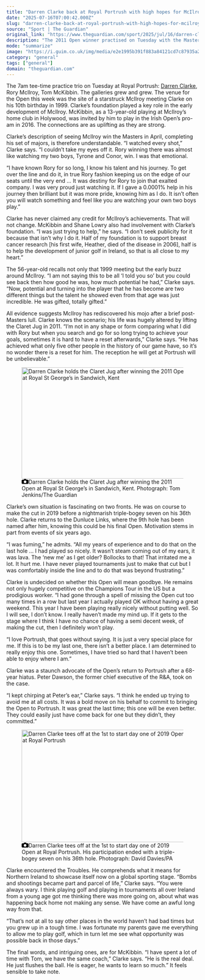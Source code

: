 ```yaml
---
title: "Darren Clarke back at Royal Portrush with high hopes for McIlroy – and himself"
date: "2025-07-16T07:00:42.000Z"
slug: "darren-clarke-back-at-royal-portrush-with-high-hopes-for-mcilroy-and-himself"
source: "Sport | The Guardian"
original_link: "https://www.theguardian.com/sport/2025/jul/16/darren-clarke-royal-portrush-rory-mcilroy-open-championship-golf"
description: "The 2011 Open winner practised on Tuesday with the Masters champion and Tom McKibbin, and is keen for all three to make their mark The 7am tee-time practice trio on Tuesday at Royal Portrush: Darren Clarke, Rory McIlroy, Tom McKibbin. The galleries grew and grew. The venue for the Open this week was the site of a starstruck McIlroy meeting Clarke on his 10th birthday in 1999. Clarke’s foundation played a key role in the early development of McIlroy. McKibbin, as a 13-year-old playing at McIlroy’s home club in Holywood, was invited by him to play in the Irish Open’s pro-am in 2016. The connections are as uplifting as they are strong. Clarke’s description of seeing McIlroy win the Masters in April, completing his set of majors, is therefore understandable. “I watched every shot,” Clarke says. “I couldn’t take my eyes off it. Rory winning there was almost like watching my two boys, Tyrone and Conor, win. I was that emotional.  Continue reading..."
mode: "summarize"
image: "https://i.guim.co.uk/img/media/e2e1995b391f883a84121cd7c87935a27b480023/111_165_1423_1139/master/1423.jpg?width=1200&height=630&quality=85&auto=format&fit=crop&overlay-align=bottom%2Cleft&overlay-width=100p&overlay-base64=L2ltZy9zdGF0aWMvb3ZlcmxheXMvdGctZGVmYXVsdC5wbmc&enable=upscale&s=a7d452266d41e87574f4a938e0573de7"
category: "general"
tags: ["general"]
domain: "theguardian.com"
---
```

<div id="readability-page-1" class="page"><div id="maincontent"><p><span>T</span>he 7am tee-time practice trio on Tuesday at Royal Portrush: <a href="https://www.theguardian.com/sport/darren-clarke" data-link-name="in body link" data-component="auto-linked-tag">Darren Clarke</a>, Rory McIlroy, Tom McKibbin. The galleries grew and grew. The venue for the Open this week was the site of a starstruck McIlroy meeting Clarke on his 10th birthday in 1999. Clarke’s foundation played a key role in the early development of McIlroy. McKibbin, as a 13-year-old playing at McIlroy’s home club in Holywood, was invited by him to play in the Irish Open’s pro-am in 2016. The connections are as uplifting as they are strong.</p><p>Clarke’s description of seeing McIlroy win the Masters in April, completing his set of majors, is therefore understandable. “I watched every shot,” Clarke says. “I couldn’t take my eyes off it. Rory winning there was almost like watching my two boys, Tyrone and Conor, win. I was that emotional.</p><figure id="65ccb3fd-3963-45e8-a7c4-2b47a90df6c1" data-spacefinder-role="richLink" data-spacefinder-type="model.dotcomrendering.pageElements.RichLinkBlockElement"><gu-island name="RichLinkComponent" priority="feature" deferuntil="idle" props="{&quot;richLinkIndex&quot;:2,&quot;element&quot;:{&quot;_type&quot;:&quot;model.dotcomrendering.pageElements.RichLinkBlockElement&quot;,&quot;prefix&quot;:&quot;Related: &quot;,&quot;text&quot;:&quot;McIlroy vows ‘the story isn’t over’ as he revels in Royal Portrush support at the Open&quot;,&quot;elementId&quot;:&quot;65ccb3fd-3963-45e8-a7c4-2b47a90df6c1&quot;,&quot;role&quot;:&quot;richLink&quot;,&quot;url&quot;:&quot;https://www.theguardian.com/sport/2025/jul/14/rory-mcilroy-royal-portrush-the-open-championship-golf&quot;},&quot;ajaxUrl&quot;:&quot;https://api.nextgen.guardianapps.co.uk&quot;,&quot;format&quot;:{&quot;design&quot;:15,&quot;display&quot;:0,&quot;theme&quot;:2}}"></gu-island></figure><p>“I have known Rory for so long, I know his talent and his journey. To get over the line and do it, in true Rory fashion keeping us on the edge of our seats until the very end … It was destiny for Rory to join that exalted company. I was very proud just watching it. If I gave a 0.0001% help in his journey then brilliant but it was more pride, knowing him as I do. It isn’t often you will watch something and feel like you are watching your own two boys play.”</p><p>Clarke has never claimed any credit for McIlroy’s achievements. That will not change. McKibbin and Shane Lowry also had involvement with Clarke’s foundation. “I was just trying to help,” he says. “I don’t seek publicity for it because that isn’t why I do it. Half of my foundation is to support breast cancer research [his first wife, Heather, died of the disease in 2006], half is to help the development of junior golf in Ireland, so that is all close to my heart.”</p><p>The 56-year-old recalls not only that 1999 meeting but the early buzz around McIlroy. “I am not saying this to be all ‘I told you so’ but you could see back then how good he was, how much potential he had,” Clarke says. “Now, potential and turning into the player that he has become are two different things but the talent he showed even from that age was just incredible. He was gifted, totally gifted.”</p><p>All evidence suggests McIlroy has rediscovered his mojo after a brief post-Masters lull. Clarke knows the scenario; his life was hugely altered by lifting the Claret Jug in 2011. “I’m not in any shape or form comparing what I did with Rory but when you search and go for so long trying to achieve your goals, sometimes it is hard to have a reset afterwards,” Clarke says. “He has achieved what only five other people in the history of our game have, so it’s no wonder there is a reset for him. The reception he will get at Portrush will be unbelievable.”</p><figure id="af7417de-c005-4d73-827d-f33c6a149ead" data-spacefinder-role="inline" data-spacefinder-type="model.dotcomrendering.pageElements.ImageBlockElement"><div id="img-2"><picture><source srcset="https://i.guim.co.uk/img/media/c74be2e20f6863bcb1773ebd6ab0feaed9162f27/0_0_4020_2636/master/4020.jpg?width=620&amp;dpr=2&amp;s=none&amp;crop=none" media="(min-width: 660px) and (-webkit-min-device-pixel-ratio: 1.25), (min-width: 660px) and (min-resolution: 120dpi)"><source srcset="https://i.guim.co.uk/img/media/c74be2e20f6863bcb1773ebd6ab0feaed9162f27/0_0_4020_2636/master/4020.jpg?width=620&amp;dpr=1&amp;s=none&amp;crop=none" media="(min-width: 660px)"><source srcset="https://i.guim.co.uk/img/media/c74be2e20f6863bcb1773ebd6ab0feaed9162f27/0_0_4020_2636/master/4020.jpg?width=605&amp;dpr=2&amp;s=none&amp;crop=none" media="(min-width: 480px) and (-webkit-min-device-pixel-ratio: 1.25), (min-width: 480px) and (min-resolution: 120dpi)"><source srcset="https://i.guim.co.uk/img/media/c74be2e20f6863bcb1773ebd6ab0feaed9162f27/0_0_4020_2636/master/4020.jpg?width=605&amp;dpr=1&amp;s=none&amp;crop=none" media="(min-width: 480px)"><source srcset="https://i.guim.co.uk/img/media/c74be2e20f6863bcb1773ebd6ab0feaed9162f27/0_0_4020_2636/master/4020.jpg?width=445&amp;dpr=2&amp;s=none&amp;crop=none" media="(min-width: 320px) and (-webkit-min-device-pixel-ratio: 1.25), (min-width: 320px) and (min-resolution: 120dpi)"><source srcset="https://i.guim.co.uk/img/media/c74be2e20f6863bcb1773ebd6ab0feaed9162f27/0_0_4020_2636/master/4020.jpg?width=445&amp;dpr=1&amp;s=none&amp;crop=none" media="(min-width: 320px)"><img alt="Darren Clarke holds the Claret Jug after winning the 2011 Open at Royal St George’s in Sandwich, Kent" src="https://i.guim.co.uk/img/media/c74be2e20f6863bcb1773ebd6ab0feaed9162f27/0_0_4020_2636/master/4020.jpg?width=445&amp;dpr=1&amp;s=none&amp;crop=none" width="445" height="291.7960199004975" loading="lazy"></picture></div><figcaption data-spacefinder-role="inline"><span><svg width="18" height="13" viewBox="0 0 18 13"><path d="M18 3.5v8l-1.5 1.5h-15l-1.5-1.5v-8l1.5-1.5h3.5l2-2h4l2 2h3.5l1.5 1.5zm-9 7.5c1.9 0 3.5-1.6 3.5-3.5s-1.6-3.5-3.5-3.5-3.5 1.6-3.5 3.5 1.6 3.5 3.5 3.5z"></path></svg></span><span>Darren Clarke holds the Claret Jug after winning the 2011 Open at Royal St George’s in Sandwich, Kent.</span> Photograph: Tom Jenkins/The Guardian</figcaption></figure><p>Clarke’s own situation is fascinating on two fronts. He was on course to make the cut in 2019 before a nightmarish triple-bogey seven on his 36th hole. Clarke returns to the Dunluce Links, where the 9th hole has been named after him, knowing this could be his final Open. Motivation stems in part from events of six years ago.</p><p>“I was fuming,” he admits. “All my years of experience and to do that on the last hole … I had played so nicely. It wasn’t steam coming out of my ears, it was lava. The ‘new me’ as I get older? Bollocks to that! That irritated me a lot. It hurt me. I have never played tournaments just to make that cut but I was comfortably inside the line and to do that was beyond frustrating.”</p><p>Clarke is undecided on whether this Open will mean goodbye. He remains not only hugely competitive on the Champions Tour in the US but a prodigious worker. “I had gone through a spell of missing the Open cut too many times in a row but last year I actually played OK without having a great weekend. This year I have been playing really nicely without putting well. So I will see, I don’t know. I really haven’t made my mind up. If it gets to the stage where I think I have no chance of having a semi decent week, of making the cut, then I definitely won’t play.</p><p>“I love Portrush, that goes without saying. It is just a very special place for me. If this is to be my last one, there isn’t a better place. I am determined to really enjoy this one. Sometimes, I have tried so hard that I haven’t been able to enjoy where I am.”</p><p>Clarke was a staunch advocate of the Open’s return to Portrush after a 68-year hiatus. Peter Dawson, the former chief executive of the R&amp;A, took on the case.</p><p>“I kept chirping at Peter’s ear,” Clarke says. “I think he ended up trying to avoid me at all costs. It was a bold move on his behalf to commit to bringing the Open to Portrush. It was great the last time; this one will be even better. They could easily just have come back for one but they didn’t, they committed.”</p><figure id="e418b8bd-dad6-489a-97c8-4e87ed55c18b" data-spacefinder-role="showcase" data-spacefinder-type="model.dotcomrendering.pageElements.ImageBlockElement"><div id="img-3"><picture><source srcset="https://i.guim.co.uk/img/media/588245aa7cf0deadbb108c4220cc1ccea5567c85/0_0_3500_2321/master/3500.jpg?width=880&amp;dpr=2&amp;s=none&amp;crop=none" media="(min-width: 1300px) and (-webkit-min-device-pixel-ratio: 1.25), (min-width: 1300px) and (min-resolution: 120dpi)"><source srcset="https://i.guim.co.uk/img/media/588245aa7cf0deadbb108c4220cc1ccea5567c85/0_0_3500_2321/master/3500.jpg?width=880&amp;dpr=1&amp;s=none&amp;crop=none" media="(min-width: 1300px)"><source srcset="https://i.guim.co.uk/img/media/588245aa7cf0deadbb108c4220cc1ccea5567c85/0_0_3500_2321/master/3500.jpg?width=800&amp;dpr=2&amp;s=none&amp;crop=none" media="(min-width: 1140px) and (-webkit-min-device-pixel-ratio: 1.25), (min-width: 1140px) and (min-resolution: 120dpi)"><source srcset="https://i.guim.co.uk/img/media/588245aa7cf0deadbb108c4220cc1ccea5567c85/0_0_3500_2321/master/3500.jpg?width=800&amp;dpr=1&amp;s=none&amp;crop=none" media="(min-width: 1140px)"><source srcset="https://i.guim.co.uk/img/media/588245aa7cf0deadbb108c4220cc1ccea5567c85/0_0_3500_2321/master/3500.jpg?width=640&amp;dpr=2&amp;s=none&amp;crop=none" media="(min-width: 980px) and (-webkit-min-device-pixel-ratio: 1.25), (min-width: 980px) and (min-resolution: 120dpi)"><source srcset="https://i.guim.co.uk/img/media/588245aa7cf0deadbb108c4220cc1ccea5567c85/0_0_3500_2321/master/3500.jpg?width=640&amp;dpr=1&amp;s=none&amp;crop=none" media="(min-width: 980px)"><source srcset="https://i.guim.co.uk/img/media/588245aa7cf0deadbb108c4220cc1ccea5567c85/0_0_3500_2321/master/3500.jpg?width=620&amp;dpr=2&amp;s=none&amp;crop=none" media="(min-width: 660px) and (-webkit-min-device-pixel-ratio: 1.25), (min-width: 660px) and (min-resolution: 120dpi)"><source srcset="https://i.guim.co.uk/img/media/588245aa7cf0deadbb108c4220cc1ccea5567c85/0_0_3500_2321/master/3500.jpg?width=620&amp;dpr=1&amp;s=none&amp;crop=none" media="(min-width: 660px)"><source srcset="https://i.guim.co.uk/img/media/588245aa7cf0deadbb108c4220cc1ccea5567c85/0_0_3500_2321/master/3500.jpg?width=605&amp;dpr=2&amp;s=none&amp;crop=none" media="(min-width: 480px) and (-webkit-min-device-pixel-ratio: 1.25), (min-width: 480px) and (min-resolution: 120dpi)"><source srcset="https://i.guim.co.uk/img/media/588245aa7cf0deadbb108c4220cc1ccea5567c85/0_0_3500_2321/master/3500.jpg?width=605&amp;dpr=1&amp;s=none&amp;crop=none" media="(min-width: 480px)"><source srcset="https://i.guim.co.uk/img/media/588245aa7cf0deadbb108c4220cc1ccea5567c85/0_0_3500_2321/master/3500.jpg?width=445&amp;dpr=2&amp;s=none&amp;crop=none" media="(min-width: 320px) and (-webkit-min-device-pixel-ratio: 1.25), (min-width: 320px) and (min-resolution: 120dpi)"><source srcset="https://i.guim.co.uk/img/media/588245aa7cf0deadbb108c4220cc1ccea5567c85/0_0_3500_2321/master/3500.jpg?width=445&amp;dpr=1&amp;s=none&amp;crop=none" media="(min-width: 320px)"><img alt="Darren Clarke tees off at the 1st to start day one of 2019 Open at Royal Portrush" src="https://i.guim.co.uk/img/media/588245aa7cf0deadbb108c4220cc1ccea5567c85/0_0_3500_2321/master/3500.jpg?width=445&amp;dpr=1&amp;s=none&amp;crop=none" width="445" height="295.0985714285714" loading="lazy"></picture></div><figcaption data-spacefinder-role="inline"><span><svg width="18" height="13" viewBox="0 0 18 13"><path d="M18 3.5v8l-1.5 1.5h-15l-1.5-1.5v-8l1.5-1.5h3.5l2-2h4l2 2h3.5l1.5 1.5zm-9 7.5c1.9 0 3.5-1.6 3.5-3.5s-1.6-3.5-3.5-3.5-3.5 1.6-3.5 3.5 1.6 3.5 3.5 3.5z"></path></svg></span><span>Darren Clarke tees off at the 1st to start day one of 2019 Open at Royal Portrush. His participation ended with a triple-bogey seven on his 36th hole.</span> Photograph: David Davies/PA</figcaption></figure><p>Clarke encountered the Troubles. He comprehends what it means for Northern Ireland to showcase itself now on a global sporting stage. “Bombs and shootings became part and parcel of life,” Clarke says. “You were always wary. I think playing golf and playing in tournaments all over Ireland from a young age got me thinking there was more going on, about what was happening back home not making any sense. We have come an awful long way from that.</p><p>“That’s not at all to say other places in the world haven’t had bad times but you grew up in a tough time. I was fortunate my parents gave me everything to allow me to play golf, which in turn let me see what opportunity was possible back in those days.”</p><p>The final words, and intriguing ones, are for McKibbin. “I have spent a lot of time with Tom, we have the same coach,” Clarke says. “He is the real deal. He just flushes the ball. He is eager, he wants to learn so much.” It feels sensible to take note.</p></div></div>